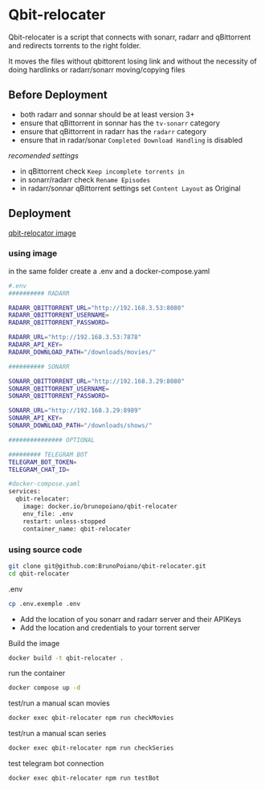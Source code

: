 # Qbit-relocater

Qbit-relocater is a script that connects with sonarr, radarr and qBittorrent and redirects torrents to the right folder.

It moves the files without qbittorent losing link and without the necessity of doing hardlinks or radarr/sonarr moving/copying files

## Before Deployment

- both radarr and sonnar should be at least version 3+
- ensure that qBittorrent in sonnar has the `tv-sonarr` category
- ensure that qBittorrent in radarr has the `radarr` category
- ensure that in radar/sonar `Completed Download Handling` is disabled

*recomended settings*
- in qBittorrent check `Keep incomplete torrents in`
- in sonarr/radarr check `Rename Episodes`
- in radarr/sonnar qBittorrent settings set `Content Layout` as Original

## Deployment

[qbit-relocator image](https://hub.docker.com/repository/docker/brunopoiano/qbit-relocater/general)

### using image
in the same folder create a .env and a docker-compose.yaml
```bash
#.env
########## RADARR

RADARR_QBITTORRENT_URL="http://192.168.3.53:8080"
RADARR_QBITTORRENT_USERNAME=
RADARR_QBITTORRENT_PASSWORD=

RADARR_URL="http://192.168.3.53:7878"
RADARR_API_KEY=
RADARR_DOWNLOAD_PATH="/downloads/movies/"

########## SONARR

SONARR_QBITTORRENT_URL="http://192.168.3.29:8080"
SONARR_QBITTORRENT_USERNAME=
SONARR_QBITTORRENT_PASSWORD=

SONARR_URL="http://192.168.3.29:8989"
SONARR_API_KEY=
SONARR_DOWNLOAD_PATH="/downloads/shows/"

############### OPTIONAL

######### TELEGRAM BOT
TELEGRAM_BOT_TOKEN=
TELEGRAM_CHAT_ID=
```

```bash
#docker-compose.yaml
services:
  qbit-relocater:
    image: docker.io/brunopoiano/qbit-relocater
    env_file: .env
    restart: unless-stopped
    container_name: qbit-relocater
```

### using source code

```bash
git clone git@github.com:BrunoPoiano/qbit-relocater.git
cd qbit-relocater
```

.env
```bash
cp .env.exemple .env
```
 - Add the location of you sonarr and radarr server and their APIKeys
 - Add the location and credentials to your torrent server


Build the image
```bash
docker build -t qbit-relocater .
```

run the container
```bash
docker compose up -d
```

test/run a manual scan movies
```bash
docker exec qbit-relocater npm run checkMovies
```
test/run a manual scan series
```bash
docker exec qbit-relocater npm run checkSeries
```
test telegram bot connection
```bash
docker exec qbit-relocater npm run testBot
```
